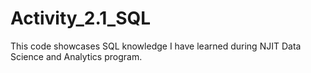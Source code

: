 # Activity_2.1_SQL
This code showcases SQL knowledge I have learned during NJIT Data Science and Analytics program.
